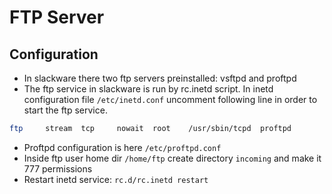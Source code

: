 # FTP Server

## Configuration
* In slackware there two ftp servers preinstalled: vsftpd and proftpd
* The ftp service in slackware is run by rc.inetd script. In inetd configuration file `/etc/inetd.conf` uncomment following line
in order to start the ftp service.

```sh
ftp     stream  tcp     nowait  root    /usr/sbin/tcpd  proftpd
```
* Proftpd configuration is here `/etc/proftpd.conf`
* Inside ftp user home dir  `/home/ftp` create directory `incoming` and make it 777 permissions
* Restart inetd service: `rc.d/rc.inetd restart`
